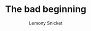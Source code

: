 ---
title: "The bad beginning"
author: "Lemony Snicket"
img: "/images/book4.jpg"
category: 'classics'
---